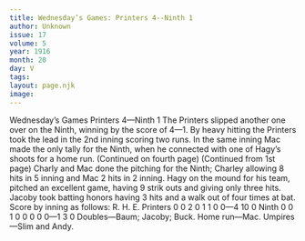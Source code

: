 ```yaml
---
title: Wednesday’s Games: Printers 4--Ninth 1
author: Unknown
issue: 17
volume: 5
year: 1916
month: 20
day: V
tags:
layout: page.njk
image:
---
```

Wednesday’s Games   Printers 4—Ninth 1      The Printers slipped another one over on the Ninth, winning by the score of 4—1.   By heavy hitting the Printers took the lead in the 2nd inning scoring two runs. In the same inning Mac made the only tally for the Ninth, when he connected with one of Hagy’s shoots for a home run.    (Continued on fourth page)      (Continued from 1st page)   Charly and Mac done the pitching for the Ninth; Charley allowing 8 hits in 5 inning and Mac 2 hits in 2 inning.   Hagy on the mound for his team, pitched an excellent game, having 9 strik outs and giving only three hits.   Jacoby took batting honors having 3 hits and a walk out of four times at bat.    Score by inning as follows:   R. H. E. Printers 0 0 2 0 1 1 0 0—4 10 0 Ninth 0 0 1 0 0 0 0 0—1 3 0   Doubles—Baum; Jacoby; Buck.   Home run—Mac.   Umpires—Slim and Andy.   
